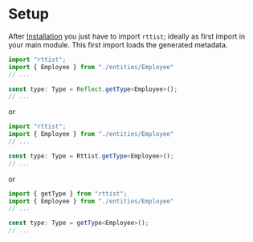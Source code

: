 # Setup
After [Installation](/en/getting-started/installation.md) you just have to import `rttist`; 
ideally as first import in your main module. This first import loads the generated metadata.


```typescript
import "rttist";
import { Employee } from "./entities/Employee"
// ...

const type: Type = Reflect.getType<Employee>();
// ...
```

or

```typescript
import "rttist";
import { Employee } from "./entities/Employee"
// ...

const type: Type = Rttist.getType<Employee>();
// ...
```

or

```typescript
import { getType } from "rttist";
import { Employee } from "./entities/Employee"
// ...

const type: Type = getType<Employee>();
// ...
```
